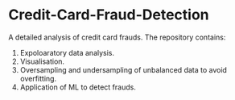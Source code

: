 # Credit-Card-Fraud-Detection
A detailed analysis of credit card frauds.
The repository contains:
1. Expoloaratory data analysis.
2. Visualisation.
3. Oversampling and undersampling of unbalanced data to avoid overfitting.
4. Application of ML to detect frauds.
